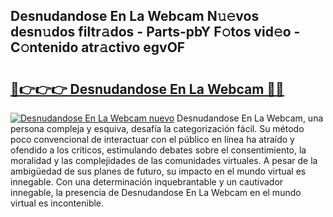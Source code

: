 ## Desnudandose En La Webcam N𝚞𝚎vos desn𝚞dos filtr𝚊dos - Parts-pbY F𝚘tos vid𝚎o - C𝚘ntenido atr𝚊ctivo egvOF

# <h2><a href="http://mb4yw6k.tromn.icu/?c=Desnudandose+En+La+Webcam">🔗👉👉👉 Desnudandose En La Webcam 🔗🔗</a></h2>

[![Desnudandose En La Webcam nuevo](https://i.imgur.com/pEAQMta.gif)](http://mb4yw6k.tromn.icu/?c=Desnudandose+En+La+Webcam)
Desnudandose En La Webcam, una persona compleja y esquiva, desafía la categorización fácil. Su método poco convencional de interactuar con el público en línea ha atraído y ofendido a los críticos, estimulando debates sobre el consentimiento, la moralidad y las complejidades de las comunidades virtuales. A pesar de la ambigüedad de sus planes de futuro, su impacto en el mundo virtual es innegable. Con una determinación inquebrantable y un cautivador innegable, la presencia de Desnudandose En La Webcam en el mundo virtual es incontenible.
